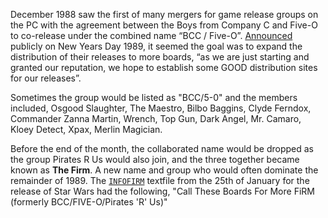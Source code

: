 December 1988 saw the first of many mergers for game release groups on the PC with the agreement between the Boys from Company C and Five-O to co-release under the combined name “BCC / Five-O”. [Announced](/f/b24cff) publicly on New Years Day 1989, it seemed the goal was to expand the distribution of their releases to more boards, “as we are just starting and granted our reputation, we hope to establish some GOOD distribution sites for our releases”.

Sometimes the group would be listed as "BCC/5-0" and the members included, Osgood Slaughter, The Maestro, Bilbo Baggins, Clyde Ferndox, Commander 
Zanna Martin, Wrench, Top Gun, Dark Angel, Mr. Camaro, Kloey Detect, Xpax, Merlin Magician.

Before the end of the month, the collaborated name would be dropped as the group Pirates R Us would also join, and the three together became known as **The Firm**. A new name and group who would often dominate the remainder of 1989. The [`INFOFIRM`](/f/ac23918) textfile from the 25th of January for the release of Star Wars had the following, "Call These Boards For More FiRM (formerly BCC/FIVE-O/Pirates 'R' Us)"